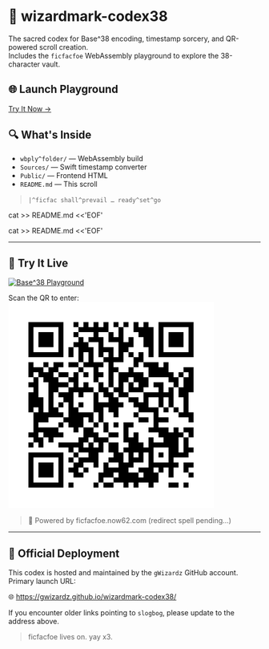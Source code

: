 # 🧙 wizardmark-codex38

The sacred codex for Base^38 encoding, timestamp sorcery, and QR-powered scroll creation.  
Includes the `ficfacfoe` WebAssembly playground to explore the 38-character vault.

## 🌐 Launch Playground
[Try It Now →](https://slogbog.github.io/wizardmark-codex38/)

## 🔍 What's Inside
- `wbply^folder/` — WebAssembly build
- `Sources/` — Swift timestamp converter
- `Public/` — Frontend HTML
- `README.md` — This scroll

> `|^ficfac shall^prevail … ready^set^go`


cat >> README.md <<'EOF'


cat >> README.md <<'EOF'


---

## 🧪 Try It Live

[![Base^38 Playground](https://img.shields.io/badge/Base^38-Playground-blue?logo=githubpages)](https://gwizardz.github.io/wizardmark-codex38/)

Scan the QR to enter:  
![QR to Playground](Base38_Playground_QR.png)

> 🐸 Powered by ficfacfoe.now62.com (redirect spell pending…)


---

## 🔗 Official Deployment

This codex is hosted and maintained by the `gWizardz` GitHub account.  
Primary launch URL:

🌐 https://gwizardz.github.io/wizardmark-codex38/

If you encounter older links pointing to `slogbog`, please update to the address above.

> ficfacfoe lives on. yay x3.
